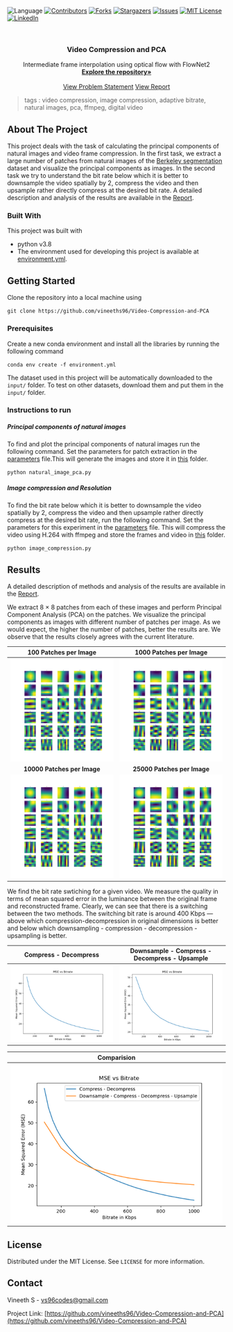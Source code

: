  ![Language](https://img.shields.io/badge/language-python--3.8-blue) [![Contributors][contributors-shield]][contributors-url] [![Forks][forks-shield]][forks-url] [![Stargazers][stars-shield]][stars-url] [![Issues][issues-shield]][issues-url] [![MIT License][license-shield]][license-url] [![LinkedIn][linkedin-shield]][linkedin-url]

<!-- PROJECT LOGO -->
<br />

<p align="center">
  <h3 align="center">Video Compression and PCA</h3>
  <p align="center">
    Intermediate frame interpolation using optical flow with FlowNet2
    <br />
    <a href=https://github.com/vineeths96/Video-Compression-and-PCA><strong>Explore the repository»</strong></a>
    <br />
    <br />
    <a href=https://github.com/vineeths96/Video-Compression-and-PCA/blob/master/Problem_Statement.pdf>View Problem Statement</a>
    <a href=https://github.com/vineeths96/Video-Compression-and-PCA/blob/master/results/report.pdf>View Report</a>
  </p>


</p>

> tags : video compression, image compression, adaptive bitrate, natural images, pca, ffmpeg, digital video



<!-- ABOUT THE PROJECT -->

## About The Project

This project deals with the task of calculating the principal components of natural images and video frame compression. In the first task, we extract a large number of patches from natural images of the [Berkeley segmentation](https://www2.eecs.berkeley.edu/Research/Projects/CS/vision/bsds/) dataset and visualize the principal components as images. In the second task we try to understand the bit rate below which it is better to downsample the video spatially by 2, compress the video and then upsample rather directly compress at the desired bit rate. A detailed description and analysis of the results are available in the [Report](./results/report.pdf).

### Built With
This project was built with 

* python v3.8
* The environment used for developing this project is available at [environment.yml](environment.yml).



<!-- GETTING STARTED -->

## Getting Started

Clone the repository into a local machine using

```shell
git clone https://github.com/vineeths96/Video-Compression-and-PCA
```

### Prerequisites

Create a new conda environment and install all the libraries by running the following command

```shell
conda env create -f environment.yml
```

The dataset used in this project will be automatically downloaded to the `input/` folder. To test on other datasets, download them and put them in the `input/` folder.

### Instructions to run

##### Principal components of natural images

To find and plot the principal components of natural images run the following command. Set the parameters for patch extraction in the [parameters](./image_pca/parameters.py) file.This will generate the images and store it in [this](./results/natural_image_pca) folder.

```shell
python natural_image_pca.py
```

##### Image compression and Resolution

To find the bit rate below which it is better to downsample the video spatially by 2, compress
the video and then upsample rather directly compress at the desired bit rate, run the following command. Set the parameters for this experiment in the [parameters](./image_compression/parameters.py) file. This will compress the video using H.264 with ffmpeg and store the frames and video in [this](./results/image_compression_and_resolution) folder.

```shell
python image_compression.py
```



<!-- RESULTS -->

## Results

A detailed description of methods and analysis of the results are available in the [Report](./results/report.pdf).

We extract 8 × 8 patches from each of these images and perform Principal Component Analysis (PCA) on the patches. We visualize the principal components as images with different number of patches per image. As we would expect, the higher the number of patches, better the results are. We observe that the results closely agrees with the current literature.

|              100 Patches per Image              |             1000 Patches per Image              |
| :---------------------------------------------: | :---------------------------------------------: |
|   ![100](./results/natural_image_pca/100.png)   |  ![100](./results/natural_image_pca/1000.png)   |
|           **10000 Patches per Image**           |           **25000 Patches per Image**           |
| ![10000](./results/natural_image_pca/10000.png) | ![25000](./results/natural_image_pca/25000.png) |



We find the bit rate swtiching for a given video. We measure the quality in terms of mean squared error in the luminance between the original frame and reconstructed frame. Clearly, we can see that there is a switching between the two methods. The switching bit rate is around 400 Kbps — above which compression-decompression in original dimensions is better and below which downsampling - compression - decompression - upsampling is better.



|                    Compress - Decompress                     |        Downsample - Compress - Decompress - Upsample         |
| :----------------------------------------------------------: | :----------------------------------------------------------: |
| ![ComDecomp](./results/image_compression_and_resolution/compress/performance.png) | ![ComDecomp](./results/image_compression_and_resolution/downsample_compress_upsample/performance.png) |

|                         Comparision                          |
| :----------------------------------------------------------: |
| ![ComDecomp](./results/image_compression_and_resolution/comparision.png) |







<!-- LICENSE -->

## License

Distributed under the MIT License. See `LICENSE` for more information.



<!-- CONTACT -->
## Contact

Vineeth S - vs96codes@gmail.com

Project Link: [https://github.com/vineeths96/Video-Compression-and-PCA](https://github.com/vineeths96/Video-Compression-and-PCA)



<!-- MARKDOWN LINKS & IMAGES -->
<!-- https://www.markdownguide.org/basic-syntax/#reference-style-links -->

[contributors-shield]: https://img.shields.io/github/contributors/vineeths96/Video-Compression-and-PCA.svg?style=flat-square
[contributors-url]: https://github.com/vineeths96/Video-Compression-and-PCA/graphs/contributors
[forks-shield]: https://img.shields.io/github/forks/vineeths96/Video-Compression-and-PCA.svg?style=flat-square
[forks-url]: https://github.com/vineeths96/Video-Compression-and-PCA/network/members
[stars-shield]: https://img.shields.io/github/stars/vineeths96/Video-Compression-and-PCA.svg?style=flat-square
[stars-url]: https://github.com/vineeths96/Video-Compression-and-PCA/stargazers
[issues-shield]: https://img.shields.io/github/issues/vineeths96/Video-Compression-and-PCA.svg?style=flat-square
[issues-url]: https://github.com/vineeths96/Video-Compression-and-PCA/issues
[license-shield]: https://img.shields.io/badge/License-MIT-yellow.svg
[license-url]: https://github.com/vineeths96/Video-Compression-and-PCA/blob/master/LICENSE
[linkedin-shield]: https://img.shields.io/badge/-LinkedIn-black.svg?style=flat-square&logo=linkedin&colorB=555
[linkedin-url]: https://linkedin.com/in/vineeths

